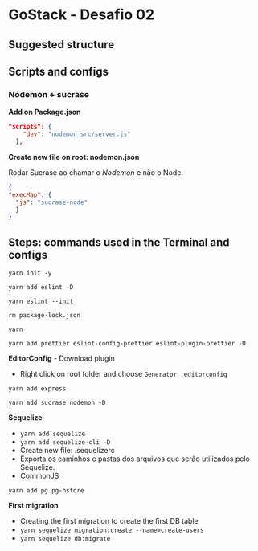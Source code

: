 # GoStack - Desafio 02

## Suggested structure

## Scripts and configs
### Nodemon + sucrase
**Add on Package.json**
```json
"scripts": {
    "dev": "nodemon src/server.js"
  },
```

**Create new file on root: nodemon.json**

Rodar Sucrase ao chamar o *Nodemon* e não o Node.
```json
{
"execMap": {
  "js": "sucrase-node"
  }
}
```








## Steps: commands used in the Terminal and configs

`yarn init -y`

`yarn add eslint -D`

`yarn eslint --init`

`rm package-lock.json`

`yarn`

`yarn add prettier eslint-config-prettier eslint-plugin-prettier -D`

**EditorConfig** - Download plugin
* Right click on root folder and choose `Generator .editorconfig`

`yarn add express`

`yarn add sucrase nodemon -D`

**Sequelize**
* `yarn add sequelize`
* `yarn add sequelize-cli -D`
* Create new file: .sequelizerc
* Exporta os caminhos e pastas dos arquivos que serão utilizados pelo Sequelize.
* CommonJS

`yarn add pg pg-hstore`

**First migration**
* Creating the first migration to create the first DB table
* `yarn sequelize migration:create --name=create-users`
* `yarn sequelize db:migrate`

